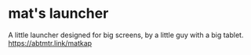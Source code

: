 # mat's launcher
A little launcher designed for big screens, by a little guy with a big tablet.
https://abtmtr.link/matkap
